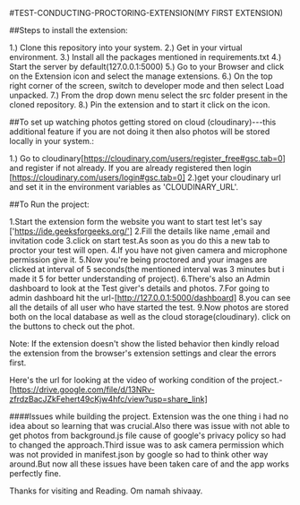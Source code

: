 #TEST-CONDUCTING-PROCTORING-EXTENSION(MY FIRST EXTENSION)

##Steps to install the extension:

1.) Clone this repository into your system.
2.) Get in your virtual environment.
3.) Install all the packages mentioned in requirements.txt
4.) Start the server by default(127.0.0.1:5000)
5.) Go to your Browser and click on the Extension icon and select the manage extensions.
6.) On the top right corner of the screen, switch to developer mode and then select Load unpacked.
7.) From the drop down menu select the src folder present in the cloned repository.
8.) Pin the extension and to start it click on the icon.


##To set up watching photos getting stored on cloud (cloudinary)---this additional feature if you are not doing it then also photos will be stored locally in your system.:

1.) Go to cloudinary[https://cloudinary.com/users/register_free#gsc.tab=0] and register if not already. If you are already registered then login [https://cloudinary.com/users/login#gsc.tab=0]
2.)get your cloudinary url and set it in the environment variables as 'CLOUDINARY_URL'.

##To Run the project:

1.Start the extension form the website you want to start test let's say ['https://ide.geeksforgeeks.org/']
2.Fill the details like name ,email and invitation code 
3.click on start test.As soon as you do this a new tab to proctor your test will open.
4.If you have not given camera and microphone permission give it.
5.Now you're being proctored and your images are clicked at interval of 5 seconds(the mentioned interval was 3 minutes but i made it 5 for better understanding of project).
6.There's also an Admin dashboard to look at the Test giver's details and photos.
7.For going to admin dashboard hit the url-[http://127.0.0.1:5000/dashboard]
8.you can see all the details of all user who have started the test.
9.Now photos are stored both on the local database as well as the cloud storage(cloudinary).
click on the buttons to check out the phot.

Note: If the extension doesn't show the listed behavior then kindly reload the extension from the browser's extension settings and clear the errors first.

Here's the url for looking at the video of working condition of the project.-[https://drive.google.com/file/d/13NRv-zfrdzBacJZkFehert49cKjw4hfc/view?usp=share_link]

####Issues while building the project.
Extension was the one thing i had no idea about so learning that was crucial.Also there was issue with not able to get photos from background.js file cause of google's privacy policy so had to changed the approach.Third issue was to ask camera permission which was not provided in manifest.json by google so had to think other way around.But now all these issues have been taken care of and the app works perfectly fine.

Thanks for visiting and Reading.
Om namah shivaay.